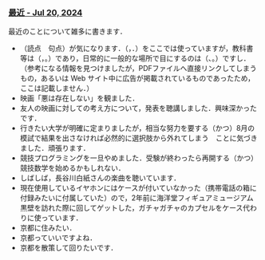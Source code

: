 <head prefix="og: http://ogp.me/ns# fb: http://ogp.me/ns/fb# article: http://ogp.me/ns/article#">
  <meta property="og:title" content="最近 - Jul 20, 2024" />
  <meta property="og:type" content="article" />
  <meta property="og:url" content="https://juten10x.github.io/note/recent_Jul-20-2024.html" />
 <!-- <meta property="og:image" content="https://juten10x.github.io/images_for_ogp/IMG_.jpeg" />-->
  <meta property="og:site_name" content="juten10x.github.io" />
  <meta name="twitter::card" content="summary_large_image" />
  <!-- <meta property="og:description" content="ページのディスクリプション" /> -->
  <!-- <meta property="og:locale" content="ローカル言語" /> -->
</head>

### [最近 - Jul 20, 2024](https://juten10x.github.io/note/recent_Jul-20-2024.html)

最近のことについて雑多に書きます．

* （読点　句点）が気になります．（，．）をここでは使っていますが，教科書等は（，。）であり，日常的に一般的な場所で目にするのは（、。）ですし．（参考になる情報を見つけましたが，PDFファイルへ直接リンクしてしまうもの，あるいは Web サイト中に広告が掲載されているものであったため，ここは記載しません．）
* 映画「悪は存在しない」を観ました．
* 友人の映画に対しての考え方について，発表を聴講しました．興味深かったです．
* 行きたい大学が明確に定まりましたが，相当な努力を要する（かつ）8月の模試で結果を出さなければ必然的に選択肢から外れてしまう　ことに気づきました．頑張ります．
* 競技プログラミングを一旦やめました．受験が終わったら再開する（かつ）競技数学を始めるかもしれない．
* しばしば，長谷川白紙さんの楽曲を聴いています．
* 現在使用しているイヤホンにはケースが付いていなかった（携帯電話の箱に付録みたいに付属していた）ので，2年前に海洋堂フィギュアミュージアム黒壁を訪れた際に回してゲットした，ガチャガチャのカプセルをケース代わりに使っています．
* 京都に住みたい．
* 京都っていいですよね．
* 京都を散策して回りたいです．


